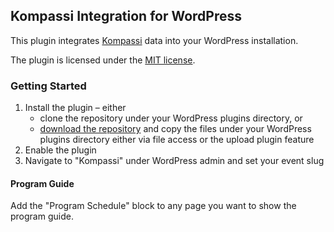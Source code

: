 Kompassi Integration for WordPress
----------------------------------

This plugin integrates [Kompassi](https://github.com/con2/kompassi) data into your WordPress installation.

The plugin is licensed under the [MIT license](LICENSE.md).

### Getting Started

1) Install the plugin – either
   - clone the repository under your WordPress plugins directory, or
   - [download the repository](https://github.com/Ropecon/wp-kompassi-integration/archive/refs/heads/main.zip) and copy the files under your WordPress plugins directory either via file access or the upload plugin feature
2) Enable the plugin
3) Navigate to "Kompassi" under WordPress admin and set your event slug

#### Program Guide

Add the "Program Schedule" block to any page you want to show the program guide.
